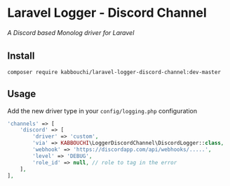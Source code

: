 # Laravel Logger - Discord Channel
###### A Discord based Monolog driver for Laravel

## Install
```bash
composer require kabbouchi/laravel-logger-discord-channel:dev-master

```

## Usage

Add the new driver type in your `config/logging.php` configuration

```php
'channels' => [
    'discord' => [
        'driver' => 'custom',
        'via' => KABBOUCHI\LoggerDiscordChannel\DiscordLogger::class,
        'webhook' => 'https://discordapp.com/api/webhooks/.....',
        'level' => 'DEBUG',
        'role_id' => null, // role to tag in the error
    ],
],
